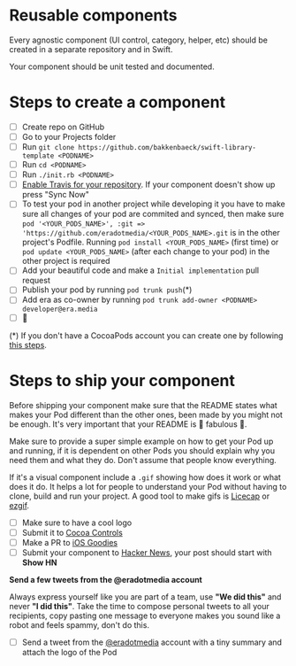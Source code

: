 # Reusable components

Every agnostic component (UI control, category, helper, etc) should be created in a separate repository and in Swift.

Your component should be unit tested and documented.

# Steps to create a component

- [ ] Create repo on GitHub
- [ ] Go to your Projects folder
- [ ] Run `git clone https://github.com/bakkenbaeck/swift-library-template <PODNAME>`
- [ ] Run `cd <PODNAME>`
- [ ] Run `./init.rb <PODNAME>`
- [ ] [Enable Travis for your repository](https://travis-ci.org/profile/eradotmedia). If your component doesn't show up press "Sync Now"
- [ ] To test your pod in another project while developing it you have to make sure all changes of your pod are commited and synced, then make sure `pod '<YOUR_PODS_NAME>', :git => 'https://github.com/eradotmedia/<YOUR_PODS_NAME>.git` is in the other project's Podfile. Running `pod install <YOUR_PODS_NAME>` (first time) or `pod update <YOUR_PODS_NAME>` (after each change to your pod) in the other project is required
- [ ] Add your beautiful code and make a `Initial implementation` pull request
- [ ] Publish your pod by running `pod trunk push`(*)
- [ ] Add era as co-owner by running `pod trunk add-owner <PODNAME> developer@era.media`
- [ ] :cake:

(*) If you don't have a CocoaPods account you can create one by following [this steps](http://guides.cocoapods.org/making/getting-setup-with-trunk.html#getting-started).

# Steps to ship your component

Before shipping your component make sure that the README states what makes your Pod different than the other ones, been made by you might not be enough. It's very important that your README is :star2: fabulous :star2:.

Make sure to provide a super simple example on how to get your Pod up and running, if it is dependent on other Pods you should explain why you need them and what they do. Don't assume that people know everything.

If it's a visual component include a `.gif` showing how does it work or what does it do. It helps a lot for people to understand your Pod without having to clone, build and run your project. A good tool to make gifs is [Licecap](http://www.cockos.com/licecap/) or [ezgif](https://ezgif.com/).

- [ ] Make sure to have a cool logo
- [ ] Submit it to [Cocoa Controls](https://www.cocoacontrols.com/)
- [ ] Make a PR to [iOS Goodies](https://github.com/iOS-Goodies/iOS-Goodies)
- [ ] Submit your component to [Hacker News](https://news.ycombinator.com/), your post should start with **Show HN**

**Send a few tweets from the @eradotmedia account**

Always express yourself like you are part of a team, use **"We did this"** and never **"I did this"**.
Take the time to compose personal tweets to all your recipients, copy pasting one message to everyone makes you sound like a robot and feels spammy, don't do this.

- [ ] Send a tweet from the [@eradotmedia](https://twitter.com/eradotmedia) account with a tiny summary and attach the logo of the Pod
